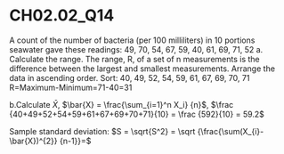 # CH02.02_Q14 #
A count of the number of bacteria (per 100 milliliters) in 10 portions seawater gave these readings:
49, 70, 54, 67, 59, 40, 61, 69, 71, 52
a. Calculate the range. The range, R, of a set of n measurements is the difference between the largest and smallest measurements.
Arrange the data in ascending order. Sort: 40, 49, 52, 54, 59, 61, 67, 69, 70, 71
R=Maximum-Minimum=71-40=31

b.Calculate $\bar{X}$, $\bar{X} = \frac{\sum_{i=1}^n X_i} {n}$, $\frac {40+49+52+54+59+61+67+69+70+71}{10} = \frac {592}{10} = 59.2$

Sample standard deviation: $S = \sqrt{S^2} = \sqrt {\frac{\sum(X_{i}-\bar{X})^{2}} {n-1}}=$
